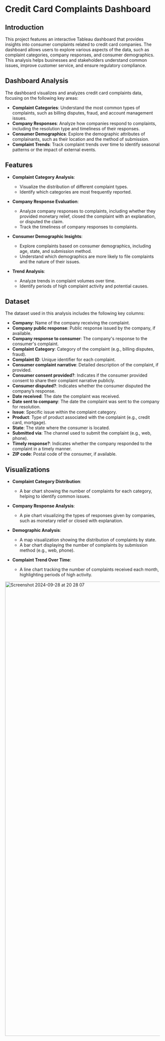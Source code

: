 # Credit Card Complaints Dashboard

## Introduction

This project features an interactive Tableau dashboard that provides insights into consumer complaints related to credit card companies. The dashboard allows users to explore various aspects of the data, such as complaint categories, company responses, and consumer demographics. This analysis helps businesses and stakeholders understand common issues, improve customer service, and ensure regulatory compliance.

## Dashboard Analysis

The dashboard visualizes and analyzes credit card complaints data, focusing on the following key areas:

- **Complaint Categories**: Understand the most common types of complaints, such as billing disputes, fraud, and account management issues.
- **Company Responses**: Analyze how companies respond to complaints, including the resolution type and timeliness of their responses.
- **Consumer Demographics**: Explore the demographic attributes of complainants, such as their location and the method of submission.
- **Complaint Trends**: Track complaint trends over time to identify seasonal patterns or the impact of external events.

## Features

- **Complaint Category Analysis**:
  - Visualize the distribution of different complaint types.
  - Identify which categories are most frequently reported.

- **Company Response Evaluation**:
  - Analyze company responses to complaints, including whether they provided monetary relief, closed the complaint with an explanation, or disputed the claim.
  - Track the timeliness of company responses to complaints.

- **Consumer Demographic Insights**:
  - Explore complaints based on consumer demographics, including age, state, and submission method.
  - Understand which demographics are more likely to file complaints and the nature of their issues.

- **Trend Analysis**:
  - Analyze trends in complaint volumes over time.
  - Identify periods of high complaint activity and potential causes.

## Dataset

The dataset used in this analysis includes the following key columns:

- **Company**: Name of the company receiving the complaint.
- **Company public response**: Public response issued by the company, if available.
- **Company response to consumer**: The company's response to the consumer's complaint.
- **Complaint Category**: Category of the complaint (e.g., billing disputes, fraud).
- **Complaint ID**: Unique identifier for each complaint.
- **Consumer complaint narrative**: Detailed description of the complaint, if provided.
- **Consumer consent provided?**: Indicates if the consumer provided consent to share their complaint narrative publicly.
- **Consumer disputed?**: Indicates whether the consumer disputed the company’s response.
- **Date received**: The date the complaint was received.
- **Date sent to company**: The date the complaint was sent to the company for resolution.
- **Issue**: Specific issue within the complaint category.
- **Product**: Type of product associated with the complaint (e.g., credit card, mortgage).
- **State**: The state where the consumer is located.
- **Submitted via**: The channel used to submit the complaint (e.g., web, phone).
- **Timely response?**: Indicates whether the company responded to the complaint in a timely manner.
- **ZIP code**: Postal code of the consumer, if available.

## Visualizations

- **Complaint Category Distribution**:
  - A bar chart showing the number of complaints for each category, helping to identify common issues.

- **Company Response Analysis**:
  - A pie chart visualizing the types of responses given by companies, such as monetary relief or closed with explanation.

- **Demographic Analysis**:
  - A map visualization showing the distribution of complaints by state.
  - A bar chart displaying the number of complaints by submission method (e.g., web, phone).

- **Complaint Trend Over Time**:
  - A line chart tracking the number of complaints received each month, highlighting periods of high activity.
<img width="1472" alt="Screenshot 2024-09-28 at 20 28 07" src="https://github.com/user-attachments/assets/e5cd5064-9afe-49bd-8328-b3341b808835">




